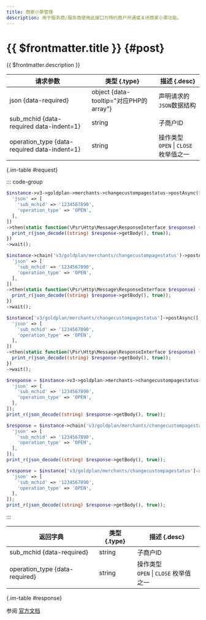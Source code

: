 ```yaml
---
title: 商家小票管理
description: 用于服务商/服务商使用此接口为特约商户开通或关闭商家小票功能。
---
```


# {{ $frontmatter.title }} {#post}

{{ $frontmatter.description }}

| 请求参数 | 类型 {.type} | 描述 {.desc}
| --- | --- | ---
| json {data-required} | object {data-tooltip="对应PHP的array"} | 声明请求的`JSON`数据结构
| sub_mchid {data-required data-indent=1} | string | 子商户ID
| operation_type {data-required data-indent=1} | string | 操作类型<br/>`OPEN` \| `CLOSE` 枚举值之一

{.im-table #request}

::: code-group

```php [异步纯链式]
$instance->v3->goldplan->merchants->changecustompagestatus->postAsync([
  'json' => [
    'sub_mchid' => '1234567890',
    'operation_type' => 'OPEN',
  ],
])
->then(static function(\Psr\Http\Message\ResponseInterface $response) {
  print_r(json_decode((string) $response->getBody(), true));
})
->wait();
```

```php [异步声明式]
$instance->chain('v3/goldplan/merchants/changecustompagestatus')->postAsync([
  'json' => [
    'sub_mchid' => '1234567890',
    'operation_type' => 'OPEN',
  ],
])
->then(static function(\Psr\Http\Message\ResponseInterface $response) {
  print_r(json_decode((string) $response->getBody(), true));
})
->wait();
```

```php [异步属性式]
$instance['v3/goldplan/merchants/changecustompagestatus']->postAsync([
  'json' => [
    'sub_mchid' => '1234567890',
    'operation_type' => 'OPEN',
  ],
])
->then(static function(\Psr\Http\Message\ResponseInterface $response) {
  print_r(json_decode((string) $response->getBody(), true));
})
->wait();
```

```php [同步纯链式]
$response = $instance->v3->goldplan->merchants->changecustompagestatus->post([
  'json' => [
    'sub_mchid' => '1234567890',
    'operation_type' => 'OPEN',
  ],
]);
print_r(json_decode((string) $response->getBody(), true));
```

```php [同步声明式]
$response = $instance->chain('v3/goldplan/merchants/changecustompagestatus')->post([
  'json' => [
    'sub_mchid' => '1234567890',
    'operation_type' => 'OPEN',
  ],
]);
print_r(json_decode((string) $response->getBody(), true));
```

```php [同步属性式]
$response = $instance['v3/goldplan/merchants/changecustompagestatus']->post([
  'json' => [
    'sub_mchid' => '1234567890',
    'operation_type' => 'OPEN',
  ],
]);
print_r(json_decode((string) $response->getBody(), true));
```

:::

| 返回字典 | 类型 {.type} | 描述 {.desc}
| --- | --- | ---
| sub_mchid {data-required}| string | 子商户ID
| operation_type {data-required}| string | 操作类型<br/>`OPEN` \| `CLOSE` 枚举值之一

{.im-table #response}

参阅 [官方文档](https://pay.weixin.qq.com/wiki/doc/apiv3/wxpay/goldplan/chapter3_2.shtml)
